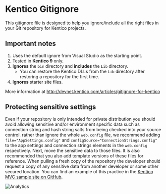 # Kentico Gitignore

This gitignore file is designed to help you ignore/include all the right files in your Git repository for Kentico projects. 

## Important notes
1. Uses the default ignore from Visual Studio as the starting point.
1. Tested in **Kentico 9** only. 
1. **Ignores** the `bin` directory and **includes** the `Lib` directory.
    * You can restore the Kentico DLLs from the `Lib` directory after restoring a repository for the first time.
1. **Ignores** starter site files.

More information at http://devnet.kentico.com/articles/gitignore-for-kentico

## Protecting sensitive settings
Even if your repository is only intended for private distribution you should avoid allowing sensitive and/or environment specific data such as connection string and hash string salts from being checked into your source control. rather than ignore the whole `web.config` file, we recommend adding `file="AppSettings.config"` and `configSource="ConnectionStrings.config"` to the app settings and connection strings elements in the `web.config` respectively. Next, move the sensitive data to those files. It is also recommended that you also add template versions of these files for reference. When pulling a fresh copy of the repository the developer should request a copy of any sensitive data from another developer or some other secured location. You can find an example of this practice in the [Kentico MVC sample site on GitHub](https://github.com/Kentico/Mvc/tree/master/src/DancingGoat).

![Analytics](https://kentico-ga-beacon.azurewebsites.net/api/UA-69014260-4/Kentico/KenticoGitignore?pixel)
